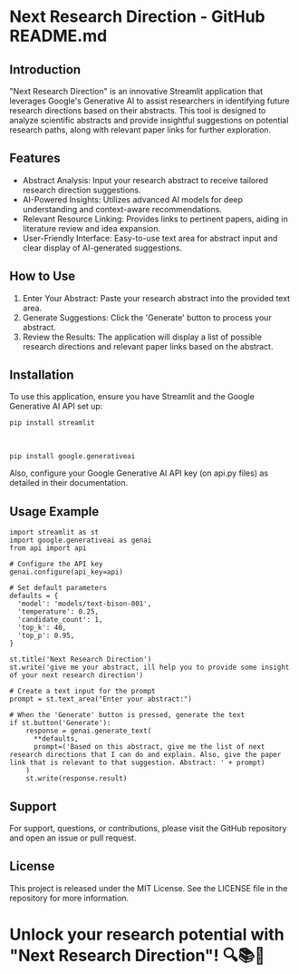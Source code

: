 # Next Research Direction - GitHub README.md
## Introduction
"Next Research Direction" is an innovative Streamlit application that leverages Google's Generative AI to assist researchers in identifying future research directions based on their abstracts. This tool is designed to analyze scientific abstracts and provide insightful suggestions on potential research paths, along with relevant paper links for further exploration.

## Features
* Abstract Analysis: Input your research abstract to receive tailored research direction suggestions.
* AI-Powered Insights: Utilizes advanced AI models for deep understanding and context-aware recommendations.
* Relevant Resource Linking: Provides links to pertinent papers, aiding in literature review and idea expansion.
* User-Friendly Interface: Easy-to-use text area for abstract input and clear display of AI-generated suggestions.
## How to Use
1. Enter Your Abstract: Paste your research abstract into the provided text area.
2. Generate Suggestions: Click the 'Generate' button to process your abstract.
3. Review the Results: The application will display a list of possible research directions and relevant paper links based on the abstract.
## Installation
To use this application, ensure you have Streamlit and the Google Generative AI API set up:

    pip install streamlit
<br>

    pip install google.generativeai
Also, configure your Google Generative AI API key (on api.py files) as detailed in their documentation.

## Usage Example
    import streamlit as st
    import google.generativeai as genai
    from api import api

    # Configure the API key
    genai.configure(api_key=api)

    # Set default parameters
    defaults = {
      'model': 'models/text-bison-001',
      'temperature': 0.25,
      'candidate_count': 1,
      'top_k': 40,
      'top_p': 0.95,
    }

    st.title('Next Research Direction')
    st.write('give me your abstract, ill help you to provide some insight of your next research direction')
    
    # Create a text input for the prompt
    prompt = st.text_area("Enter your abstract:")
  
    # When the 'Generate' button is pressed, generate the text
    if st.button('Generate'):
        response = genai.generate_text(
          **defaults,
          prompt=('Based on this abstract, give me the list of next research directions that I can do and explain. Also, give the paper link that is relevant to that suggestion. Abstract: ' + prompt)
        )
        st.write(response.result)
## Support
For support, questions, or contributions, please visit the GitHub repository and open an issue or pull request.

## License
This project is released under the MIT License. See the LICENSE file in the repository for more information.

# Unlock your research potential with "Next Research Direction"! 🔍📚🚀
